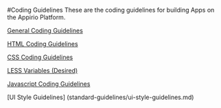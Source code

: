 #Coding Guidelines
These are the coding guidelines for building Apps on the Appirio Platform.

[General Coding Guidelines](standard-guidelines/general-guidelines.md)

[HTML Coding Guidelines](standard-guidelines/html-guidelines.md)

[CSS Coding Guidelines](standard-guidelines/css-guidelines.md)

[LESS Variables (Desired)](standard-guidelines/less-variables.md)

[Javascript Coding Guidelines](standard-guidelines/js-guidelines.md)

[UI Style Guidelines] (standard-guidelines/ui-style-guidelines.md)